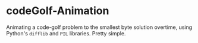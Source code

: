 # codeGolf-Animation

Animating a code-golf problem to the smallest byte solution overtime, using Python's `difflib` and `PIL` libraries.
Pretty simple.
